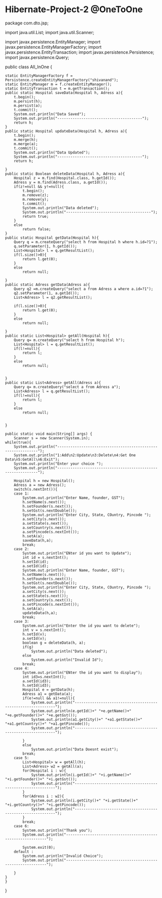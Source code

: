 # Hibernate-Project-2 @OneToOne
package com.dto.jsp;

import java.util.List;
import java.util.Scanner;

import javax.persistence.EntityManager;
import javax.persistence.EntityManagerFactory;
import javax.persistence.EntityTransaction;
import javax.persistence.Persistence;
import javax.persistence.Query;


public class All_InOne {

	static EntityManagerFactory f = Persistence.createEntityManagerFactory("shivanand");
	static EntityManager m = f.createEntityManager();
	static EntityTransaction t = m.getTransaction();
	public static Hospital saveData(Hospital h, Adress a){
		t.begin();
		m.persist(h);
		m.persist(a);
		t.commit();
		System.out.println("Data Saved");
		System.out.println("---------------------------------------");
		return h;
	}
	public static Hospital updateData(Hospital h, Adress a){
		t.begin();
		m.merge(h);
		m.merge(a);
		t.commit();
		System.out.println("Data Updated");
		System.out.println("---------------------------------------");
		return h;

	}
	public static Boolean deleteData(Hospital h, Adress a){
		Hospital z = m.find(Hospital.class, h.getId());
		Adress y = m.find(Adress.class, a.getId());
		if(z!=null && y!=null){
			t.begin();
			m.remove(z);
			m.remove(y);
			t.commit();
			System.out.println("Data deleted");
			System.out.println("---------------------------------------");
			return true;
		}
		else
			return false;
	}
	public static Hospital getData(Hospital h){
		Query q = m.createQuery("select h from Hospital h where h.id=?1");		
		q.setParameter(1, h.getId());
		List<Hospital> l = q.getResultList();
		if(l.size()>0){
			return l.get(0);
		}
		else
			return null;

	}
	public static Adress getData(Adress a){
		Query q2 =m.createQuery("select a from Adress a where a.id=?1");
		q2.setParameter(1, a.getId());
		List<Adress> l = q2.getResultList();

		if(l.size()>0){
			return l.get(0);
		}
		else
			return null;

	}
	public static List<Hospital> getAll(Hospital h){
		Query q= m.createQuery("select h from Hospital h");
		List<Hospital> l = q.getResultList();
		if(l!=null){
			return l;
		}
		else
			return null;


	}
	public static List<Adress> getAll(Adress a){
		Query q= m.createQuery("select a from Adress a");
		List<Adress> l = q.getResultList();
		if(l!=null){
			return l;
		}
		else
			return null;


	}

	public static void main(String[] args) {
		Scanner s = new Scanner(System.in);
	while(true){
		System.out.println("-------------------------------------------------------------");
		System.out.println("1:Add\n2:Update\n3:Delete\n4:Get One Data\n5:GetAll\n6:Exit");
		System.out.println("Enter your choice ");
		System.out.println("-------------------------------------------------------------");

		Hospital h = new Hospital();
		Adress a = new Adress();
		switch(s.nextInt()){
		case 1:
			System.out.println("Enter Name, founder, GST");
			h.setName(s.next());
			h.setFounder(s.next());
			h.setGst(s.nextDouble());
			System.out.println("Enter City, State, COuntry, Pincode ");
			a.setCity(s.next());
			a.setState(s.next());
			a.setCountry(s.next());
			a.setPincode(s.nextInt());
			h.setA(a);
			saveData(h,a);
			break;
		case 2:
			System.out.println("ENter id you want to Update");
			int id = s.nextInt();
			h.setId(id);
			a.setId(id);
			System.out.println("Enter Name, founder, GST");
			h.setName(s.next());
			h.setFounder(s.next());
			h.setGst(s.nextDouble());
			System.out.println("Enter City, State, COuntry, Pincode ");
			a.setCity(s.next());
			a.setState(s.next());
			a.setCountry(s.next());
			a.setPincode(s.nextInt());
			h.setA(a);
			updateData(h,a);
			break;
		case 3:
			System.out.println("Enter the id you want to delete");
			int v = s.nextInt();
			h.setId(v);
			a.setId(v);
			boolean g = deleteData(h, a);
			if(g)
				System.out.println("Data deleted");
			else
				System.out.println("Invalid Id");
			break;
		case 4:
			System.out.println("ENter the id you want to display");
			int id3=s.nextInt();
			a.setId(id3);
			h.setId(id3);
			Hospital e = getData(h);
			Adress a1 = getData(a);
			if(e!=null && a1!=null){
				System.out.println("-------------------------------------------------------------");
				System.out.println(e.getId()+" "+e.getName()+" "+e.getFounder()+" "+e.getGst());
				System.out.println(a1.getCity()+" "+a1.getState()+" "+a1.getCountry()+" "+a1.getPincode());
				System.out.println("-------------------------------------------------------------");

			}
			else
				System.out.println("Data Doesnt exist");
			break;
		case 5:
			List<Hospital> w = getAll(h);
			List<Adress> w2 = getAll(a);
			for(Hospital i : w){
				System.out.println(i.getId()+" "+i.getName()+" "+i.getFounder()+" "+i.getGst());
				System.out.println("-------------------------------------------------------------");
			}
			for(Adress i : w2){
				System.out.println(i.getCity()+" "+i.getState()+" "+i.getCountry()+" "+i.getPincode());
				System.out.println("-------------------------------------------------------------");
			}
			break;
		case 6:
			System.out.println("Thank you");
			System.out.println("-------------------------------------------------------------");

			System.exit(0);
		default :
			System.out.println("Invalid Choice");
			System.out.println("-------------------------------------------------------------");

		}
	}
	}
}
